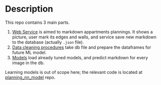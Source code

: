 # Description  

This repo contains 3 main parts.

1. [Web Service](docs/web-service) is aimed to markdown appartments plannings. It shows a picture, user mark its edges and walls, and service save new markdown to the database (actually `.json` file).
2. [Data cleaning procedures](docs/data-cleaning) take db file and prepare the dataframes for future ML model.
3. [Models](models) load already tuned models, and predict markdown for every image in the db.


Learning models is out of scope here; the relevant code is located at [planning_nn_model](../planning_nn_model) repo.